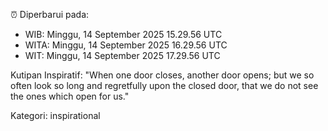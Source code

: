 ⏰ Diperbarui pada:
- WIB: Minggu, 14 September 2025 15.29.56 UTC
- WITA: Minggu, 14 September 2025 16.29.56 UTC
- WIT: Minggu, 14 September 2025 17.29.56 UTC

Kutipan Inspiratif:
"When one door closes, another door opens; but we so often look so long and regretfully upon the closed door, that we do not see the ones which open for us."


Kategori: inspirational

